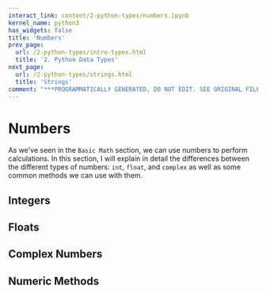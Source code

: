 ```yaml
---
interact_link: content/2-python-types/numbers.ipynb
kernel_name: python3
has_widgets: false
title: 'Numbers'
prev_page:
  url: /2-python-types/intro-types.html
  title: '2. Python Data Types'
next_page:
  url: /2-python-types/strings.html
  title: 'Strings'
comment: "***PROGRAMMATICALLY GENERATED, DO NOT EDIT. SEE ORIGINAL FILES IN /content***"
---
```



# Numbers



As we've seen in the `Basic Math` section, we can use numbers to perform calculations. In this section, I will explain in detail the differences between the different types of numbers: `int`, `float`, and `complex` as well as some common methods we can use with them.



## Integers



## Floats



## Complex Numbers



## Numeric Methods

